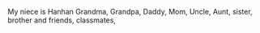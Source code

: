 My niece is Hanhan
Grandma, Grandpa, Daddy, Mom, Uncle,
Aunt, sister, brother and friends, classmates, 
